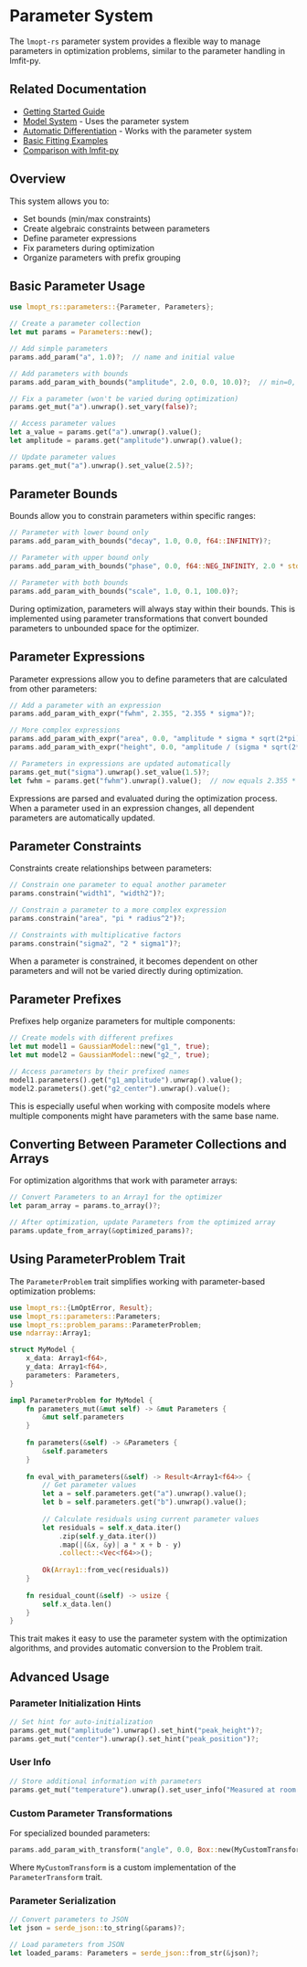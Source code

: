 # Parameter System

The `lmopt-rs` parameter system provides a flexible way to manage parameters in optimization problems, similar to the parameter handling in lmfit-py. 

## Related Documentation
- [Getting Started Guide](../getting_started.md)
- [Model System](./models.md) - Uses the parameter system
- [Automatic Differentiation](./autodiff.md) - Works with the parameter system
- [Basic Fitting Examples](../examples/basic_fitting.md)
- [Comparison with lmfit-py](../comparison.md)

## Overview

This system allows you to:

- Set bounds (min/max constraints)
- Create algebraic constraints between parameters
- Define parameter expressions
- Fix parameters during optimization
- Organize parameters with prefix grouping

## Basic Parameter Usage

```rust
use lmopt_rs::parameters::{Parameter, Parameters};

// Create a parameter collection
let mut params = Parameters::new();

// Add simple parameters
params.add_param("a", 1.0)?;  // name and initial value

// Add parameters with bounds
params.add_param_with_bounds("amplitude", 2.0, 0.0, 10.0)?;  // min=0, max=10

// Fix a parameter (won't be varied during optimization)
params.get_mut("a").unwrap().set_vary(false)?;

// Access parameter values
let a_value = params.get("a").unwrap().value();
let amplitude = params.get("amplitude").unwrap().value();

// Update parameter values
params.get_mut("a").unwrap().set_value(2.5)?;
```

## Parameter Bounds

Bounds allow you to constrain parameters within specific ranges:

```rust
// Parameter with lower bound only
params.add_param_with_bounds("decay", 1.0, 0.0, f64::INFINITY)?;

// Parameter with upper bound only
params.add_param_with_bounds("phase", 0.0, f64::NEG_INFINITY, 2.0 * std::f64::consts::PI)?;

// Parameter with both bounds
params.add_param_with_bounds("scale", 1.0, 0.1, 100.0)?;
```

During optimization, parameters will always stay within their bounds. This is implemented using parameter transformations that convert bounded parameters to unbounded space for the optimizer.

## Parameter Expressions

Parameter expressions allow you to define parameters that are calculated from other parameters:

```rust
// Add a parameter with an expression
params.add_param_with_expr("fwhm", 2.355, "2.355 * sigma")?;

// More complex expressions
params.add_param_with_expr("area", 0.0, "amplitude * sigma * sqrt(2*pi)")?;
params.add_param_with_expr("height", 0.0, "amplitude / (sigma * sqrt(2*pi))")?;

// Parameters in expressions are updated automatically
params.get_mut("sigma").unwrap().set_value(1.5)?;
let fwhm = params.get("fwhm").unwrap().value();  // now equals 2.355 * 1.5
```

Expressions are parsed and evaluated during the optimization process. When a parameter used in an expression changes, all dependent parameters are automatically updated.

## Parameter Constraints

Constraints create relationships between parameters:

```rust
// Constrain one parameter to equal another parameter
params.constrain("width1", "width2")?;

// Constrain a parameter to a more complex expression
params.constrain("area", "pi * radius^2")?;

// Constraints with multiplicative factors
params.constrain("sigma2", "2 * sigma1")?;
```

When a parameter is constrained, it becomes dependent on other parameters and will not be varied directly during optimization.

## Parameter Prefixes

Prefixes help organize parameters for multiple components:

```rust
// Create models with different prefixes
let mut model1 = GaussianModel::new("g1_", true);
let mut model2 = GaussianModel::new("g2_", true);

// Access parameters by their prefixed names
model1.parameters().get("g1_amplitude").unwrap().value();
model2.parameters().get("g2_center").unwrap().value();
```

This is especially useful when working with composite models where multiple components might have parameters with the same base name.

## Converting Between Parameter Collections and Arrays

For optimization algorithms that work with parameter arrays:

```rust
// Convert Parameters to an Array1 for the optimizer
let param_array = params.to_array()?;

// After optimization, update Parameters from the optimized array
params.update_from_array(&optimized_params)?;
```

## Using ParameterProblem Trait

The `ParameterProblem` trait simplifies working with parameter-based optimization problems:

```rust
use lmopt_rs::{LmOptError, Result};
use lmopt_rs::parameters::Parameters;
use lmopt_rs::problem_params::ParameterProblem;
use ndarray::Array1;

struct MyModel {
    x_data: Array1<f64>,
    y_data: Array1<f64>,
    parameters: Parameters,
}

impl ParameterProblem for MyModel {
    fn parameters_mut(&mut self) -> &mut Parameters {
        &mut self.parameters
    }
    
    fn parameters(&self) -> &Parameters {
        &self.parameters
    }
    
    fn eval_with_parameters(&self) -> Result<Array1<f64>> {
        // Get parameter values
        let a = self.parameters.get("a").unwrap().value();
        let b = self.parameters.get("b").unwrap().value();
        
        // Calculate residuals using current parameter values
        let residuals = self.x_data.iter()
            .zip(self.y_data.iter())
            .map(|(&x, &y)| a * x + b - y)
            .collect::<Vec<f64>>();
            
        Ok(Array1::from_vec(residuals))
    }
    
    fn residual_count(&self) -> usize {
        self.x_data.len()
    }
}
```

This trait makes it easy to use the parameter system with the optimization algorithms, and provides automatic conversion to the Problem trait.

## Advanced Usage

### Parameter Initialization Hints

```rust
// Set hint for auto-initialization
params.get_mut("amplitude").unwrap().set_hint("peak_height")?;
params.get_mut("center").unwrap().set_hint("peak_position")?;
```

### User Info

```rust
// Store additional information with parameters
params.get_mut("temperature").unwrap().set_user_info("Measured at room temperature")?;
```

### Custom Parameter Transformations

For specialized bounded parameters:

```rust
params.add_param_with_transform("angle", 0.0, Box::new(MyCustomTransform))?;
```

Where `MyCustomTransform` is a custom implementation of the `ParameterTransform` trait.

### Parameter Serialization

```rust
// Convert parameters to JSON
let json = serde_json::to_string(&params)?;

// Load parameters from JSON
let loaded_params: Parameters = serde_json::from_str(&json)?;
```